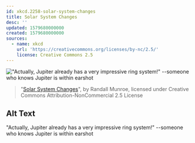```yaml
---
id: xkcd.2258-solar-system-changes
title: Solar System Changes
desc: ''
updated: 1579680000000
created: 1579680000000
sources:
  - name: xkcd
    url: 'https://creativecommons.org/licenses/by-nc/2.5/'
    license: Creative Commons 2.5
---
```

!["Actually, Jupiter already has a very impressive ring system!" --someone who knows Jupiter is within earshot](https://imgs.xkcd.com/comics/solar_system_changes.png)
> "[Solar System Changes](https://xkcd.com/2258/)", by Randall Munroe, licensed under Creative Commons Attribution-NonCommercial 2.5 License

## Alt Text
"Actually, Jupiter already has a very impressive ring system!" --someone who knows Jupiter is within earshot
